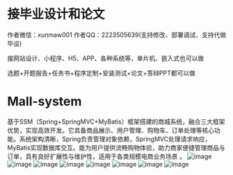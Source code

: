# 接毕业设计和论文
作者微信：xunmaw001  作者QQ：2223505639(支持修改、部署调试、支持代做毕设)

接网站设计、小程序、H5、APP、各种系统等，单片机、嵌入式也可以做

选题+开题报告+任务书+程序定制+安装测试+论文+答辩PPT都可以做
# Mall-system
基于SSM（Spring+SpringMVC+MyBatis）框架搭建的商城系统，融合三大框架优势，实现高效开发。它具备商品展示、用户管理、购物车、订单处理等核心功能。系统架构清晰，Spring负责管理对象依赖，SpringMVC处理请求响应，MyBatis实现数据库交互。能为用户提供流畅购物体验，助力商家便捷管理商品与订单，具有良好扩展性与维护性，适用于各类规模电商业务场景 。 
![image](https://github.com/user-attachments/assets/c2eb6ad6-4dd5-44b5-8d46-1381e7a9f228)
![image](https://github.com/user-attachments/assets/ad2c2c29-5c16-4742-84a9-a19c6b248c64)
![image](https://github.com/user-attachments/assets/fb6f6e68-1dea-4e07-b6c4-8ede3d5e2db1)
![image](https://github.com/user-attachments/assets/d085e4c8-4595-4af8-aaf7-b56eb03d218d)
![image](https://github.com/user-attachments/assets/8ca01f2f-0bed-4ca0-accf-12789b2aa8e7)
![image](https://github.com/user-attachments/assets/339de248-8a08-434b-ac3d-c28031b71274)
![image](https://github.com/user-attachments/assets/70357f5e-b888-4ca9-9b10-dd13693a4fce)
![image](https://github.com/user-attachments/assets/5d091389-24db-4c5c-ab3d-7a83dd3818e4)

